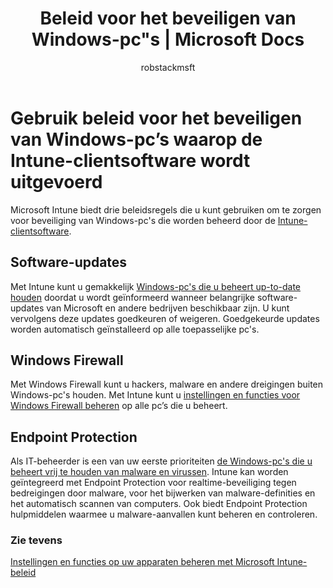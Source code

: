 ﻿---
title: Beleid voor het beveiligen van Windows-pc&quot;s | Microsoft Docs
description: Gebruik deze beleidsregels voor het beveiligen van Windows-pc&quot;s wanneer deze worden beheerd door de Intune-clientsoftware.
keywords: 
author: robstackmsft
ms.author: robstack
manager: angrobe
ms.date: 12/27/2016
ms.topic: article
ms.prod: 
ms.service: microsoft-intune
ms.technology: 
ms.assetid: d081f466-45dd-41d1-ab25-6d974c72a52a
ms.reviewer: owenyen
ms.suite: ems
ms.custom: intune-classic
ms.translationtype: Human Translation
ms.sourcegitcommit: 9ff1adae93fe6873f5551cf58b1a2e89638dee85
ms.openlocfilehash: 36be534c800a4f053ffaf34efdbb1debec4978f3
ms.contentlocale: nl-nl
ms.lasthandoff: 05/23/2017


---

# <a name="use-policies-to-help-protect-windows-pcs-that-run-the-intune-client-software"></a>Gebruik beleid voor het beveiligen van Windows-pc’s waarop de Intune-clientsoftware wordt uitgevoerd

Microsoft Intune biedt drie beleidsregels die u kunt gebruiken om te zorgen voor beveiliging van Windows-pc's die worden beheerd door de [Intune-clientsoftware](manage-windows-pcs-with-microsoft-intune.md).


## <a name="software-updates"></a>Software-updates

Met Intune kunt u gemakkelijk [Windows-pc's die u beheert up-to-date houden](keep-windows-pcs-up-to-date-with-software-updates-in-microsoft-intune.md) doordat u wordt geïnformeerd wanneer belangrijke software-updates van Microsoft en andere bedrijven beschikbaar zijn. U kunt vervolgens deze updates goedkeuren of weigeren. Goedgekeurde updates worden automatisch geïnstalleerd op alle toepasselijke pc's.

## <a name="windows-firewall"></a>Windows Firewall

Met Windows Firewall kunt u hackers, malware en andere dreigingen buiten Windows-pc's houden. Met Intune kunt u [instellingen en functies voor Windows Firewall beheren](help-protect-windows-pcs-using-windows-firewall-policies-in-microsoft-intune.md) op alle pc’s die u beheert.

## <a name="endpoint-protection"></a>Endpoint Protection

Als IT-beheerder is een van uw eerste prioriteiten [de Windows-pc's die u beheert vrij te houden van malware en virussen](help-secure-windows-pcs-with-endpoint-protection-for-microsoft-intune.md). Intune kan worden geïntegreerd met Endpoint Protection voor realtime-beveiliging tegen bedreigingen door malware, voor het bijwerken van malware-definities en het automatisch scannen van computers. Ook biedt Endpoint Protection hulpmiddelen waarmee u malware-aanvallen kunt beheren en controleren.



### <a name="see-also"></a>Zie tevens
[Instellingen en functies op uw apparaten beheren met Microsoft Intune-beleid](manage-settings-and-features-on-your-devices-with-microsoft-intune-policies.md)

